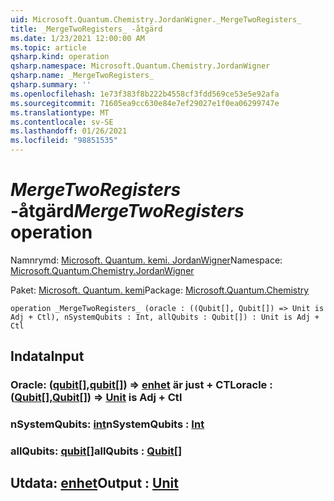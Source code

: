 ```yaml
---
uid: Microsoft.Quantum.Chemistry.JordanWigner._MergeTwoRegisters_
title: _MergeTwoRegisters_ -åtgärd
ms.date: 1/23/2021 12:00:00 AM
ms.topic: article
qsharp.kind: operation
qsharp.namespace: Microsoft.Quantum.Chemistry.JordanWigner
qsharp.name: _MergeTwoRegisters_
qsharp.summary: ''
ms.openlocfilehash: 1e73f383f8b222b4558cf3fdd569ce53e5e92afa
ms.sourcegitcommit: 71605ea9cc630e84e7ef29027e1f0ea06299747e
ms.translationtype: MT
ms.contentlocale: sv-SE
ms.lasthandoff: 01/26/2021
ms.locfileid: "98851535"
---
```

# <a name="_mergetworegisters_-operation"></a><span data-ttu-id="7678c-102">_MergeTwoRegisters_ -åtgärd</span><span class="sxs-lookup"><span data-stu-id="7678c-102">_MergeTwoRegisters_ operation</span></span>

<span data-ttu-id="7678c-103">Namnrymd: [Microsoft. Quantum. kemi. JordanWigner](xref:Microsoft.Quantum.Chemistry.JordanWigner)</span><span class="sxs-lookup"><span data-stu-id="7678c-103">Namespace: [Microsoft.Quantum.Chemistry.JordanWigner](xref:Microsoft.Quantum.Chemistry.JordanWigner)</span></span>

<span data-ttu-id="7678c-104">Paket: [Microsoft. Quantum. kemi](https://nuget.org/packages/Microsoft.Quantum.Chemistry)</span><span class="sxs-lookup"><span data-stu-id="7678c-104">Package: [Microsoft.Quantum.Chemistry](https://nuget.org/packages/Microsoft.Quantum.Chemistry)</span></span>




```qsharp
operation _MergeTwoRegisters_ (oracle : ((Qubit[], Qubit[]) => Unit is Adj + Ctl), nSystemQubits : Int, allQubits : Qubit[]) : Unit is Adj + Ctl
```


## <a name="input"></a><span data-ttu-id="7678c-105">Indata</span><span class="sxs-lookup"><span data-stu-id="7678c-105">Input</span></span>

### <a name="oracle--qubitqubit--unit--is-adj--ctl"></a><span data-ttu-id="7678c-106">Oracle: ([qubit](xref:microsoft.quantum.lang-ref.qubit)[],[qubit](xref:microsoft.quantum.lang-ref.qubit)[]) => [enhet](xref:microsoft.quantum.lang-ref.unit)  är just + CTL</span><span class="sxs-lookup"><span data-stu-id="7678c-106">oracle : ([Qubit](xref:microsoft.quantum.lang-ref.qubit)[],[Qubit](xref:microsoft.quantum.lang-ref.qubit)[]) => [Unit](xref:microsoft.quantum.lang-ref.unit)  is Adj + Ctl</span></span>




### <a name="nsystemqubits--int"></a><span data-ttu-id="7678c-107">nSystemQubits: [int](xref:microsoft.quantum.lang-ref.int)</span><span class="sxs-lookup"><span data-stu-id="7678c-107">nSystemQubits : [Int](xref:microsoft.quantum.lang-ref.int)</span></span>




### <a name="allqubits--qubit"></a><span data-ttu-id="7678c-108">allQubits: [qubit](xref:microsoft.quantum.lang-ref.qubit)[]</span><span class="sxs-lookup"><span data-stu-id="7678c-108">allQubits : [Qubit](xref:microsoft.quantum.lang-ref.qubit)[]</span></span>





## <a name="output--unit"></a><span data-ttu-id="7678c-109">Utdata: [enhet](xref:microsoft.quantum.lang-ref.unit)</span><span class="sxs-lookup"><span data-stu-id="7678c-109">Output : [Unit](xref:microsoft.quantum.lang-ref.unit)</span></span>

